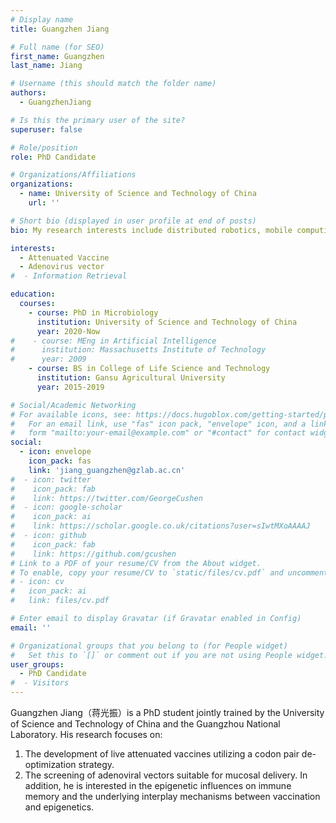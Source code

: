 ```yaml
---
# Display name
title: Guangzhen Jiang

# Full name (for SEO)
first_name: Guangzhen
last_name: Jiang

# Username (this should match the folder name)
authors:
  - GuangzhenJiang

# Is this the primary user of the site?
superuser: false

# Role/position
role: PhD Candidate

# Organizations/Affiliations
organizations:
  - name: University of Science and Technology of China
    url: ''

# Short bio (displayed in user profile at end of posts)
bio: My research interests include distributed robotics, mobile computing and programmable matter.

interests:
  - Attenuated Vaccine
  - Adenovirus vector
#  - Information Retrieval

education:
  courses:
    - course: PhD in Microbiology
      institution: University of Science and Technology of China
      year: 2020-Now
#    - course: MEng in Artificial Intelligence
#      institution: Massachusetts Institute of Technology
#      year: 2009
    - course: BS in College of Life Science and Technology
      institution: Gansu Agricultural University
      year: 2015-2019

# Social/Academic Networking
# For available icons, see: https://docs.hugoblox.com/getting-started/page-builder/#icons
#   For an email link, use "fas" icon pack, "envelope" icon, and a link in the
#   form "mailto:your-email@example.com" or "#contact" for contact widget.
social:
  - icon: envelope
    icon_pack: fas
    link: 'jiang_guangzhen@gzlab.ac.cn'
#  - icon: twitter
#    icon_pack: fab
#    link: https://twitter.com/GeorgeCushen
#  - icon: google-scholar
#    icon_pack: ai
#    link: https://scholar.google.co.uk/citations?user=sIwtMXoAAAAJ
#  - icon: github
#    icon_pack: fab
#    link: https://github.com/gcushen
# Link to a PDF of your resume/CV from the About widget.
# To enable, copy your resume/CV to `static/files/cv.pdf` and uncomment the lines below.
# - icon: cv
#   icon_pack: ai
#   link: files/cv.pdf

# Enter email to display Gravatar (if Gravatar enabled in Config)
email: ''

# Organizational groups that you belong to (for People widget)
#   Set this to `[]` or comment out if you are not using People widget.
user_groups:
  - PhD Candidate
#  - Visitors
---
```


Guangzhen Jiang（蒋光振）is a PhD student jointly trained by the University of Science and Technology of China and the Guangzhou National Laboratory. His research focuses on:
1. The development of live attenuated vaccines utilizing a codon pair de-optimization strategy.
2. The screening of adenoviral vectors suitable for mucosal delivery.
In addition, he is interested in the epigenetic influences on immune memory and the underlying interplay mechanisms between vaccination and epigenetics.
